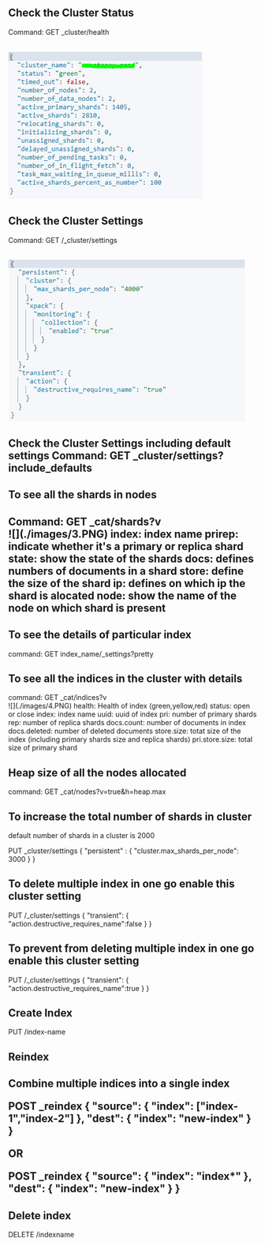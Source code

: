 <h2>Check the Cluster Status</h2>
Command: GET _cluster/health

<br>![](./images/1.PNG)

<h2>Check the Cluster Settings</h2>
Command: GET /_cluster/settings

<br>![](./images/2.PNG)

<h2>Check the Cluster Settings including default settings
Command: GET _cluster/settings?include_defaults

<h2>To see all the shards in nodes<h2> 
Command: GET _cat/shards?v
<br>![](./images/3.PNG)
index: index name
prirep: indicate whether it's a primary or replica shard
state: show the state of the shards
docs: defines numbers of documents in a shard
store: define the size of the shard
ip: defines on which ip the shard is alocated
node: show the name of the node on which shard is present

<h2>To see the details of particular index</h2>
command: GET index_name/_settings?pretty

<h2>To see all the indices in the cluster with details</h2>
command: GET _cat/indices?v
<br>![](./images/4.PNG)
health: Health of index (green,yellow,red)
status: open or close
index: index name
uuid: uuid of index
pri: number of primary shards
rep: number of replica shards
docs.count: number of documents in index
docs.deleted: number of deleted documents
store.size: totat size of the index (including primary shards size and replica shards)
pri.store.size: total size of primary shard

<h2>Heap size of all the nodes allocated</h2>
command: GET _cat/nodes?v=true&h=heap.max

<h2>To increase the total number of shards in cluster</h2>
default number of shards in a cluster is 2000

PUT _cluster/settings
{
  "persistent" : {
    "cluster.max_shards_per_node": 3000
  }
}

<h2>To delete multiple index in one go enable this cluster setting</h2>

PUT /_cluster/settings
{
  "transient": {
	"action.destructive_requires_name":false
  }
}

<h2>To prevent from deleting multiple index in one go enable this cluster setting</h2>
PUT /_cluster/settings
{
  "transient": {
	"action.destructive_requires_name":true
  }
}

<h2>Create Index</h2>
PUT /index-name

<h2>Reindex<h2>
Combine multiple indices into a single index

POST _reindex
{
  "source": {
    "index": ["index-1","index-2"]
  },
  "dest": {
    "index": "new-index"
  }
}

OR

POST _reindex
{
  "source": {
    "index": "index*"
  },
  "dest": {
    "index": "new-index"
  }
}

<h2>Delete index</h2>
DELETE /indexname